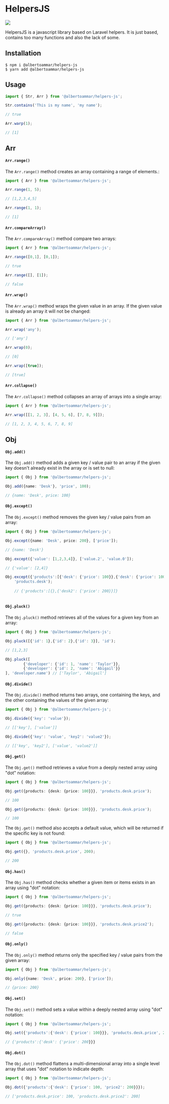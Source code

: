  # HelpersJS
 
![][logo]

[logo]: https://user-images.githubusercontent.com/14295479/72197665-9efa3c80-3402-11ea-98f6-ace2e3080f43.jpg

HelpersJS is a javascript library based on Laravel helpers. It is just based, contains too many functions and also the lack of some.

## Installation

```shell
$ npm i @albertoammar/helpers-js 
$ yarn add @albertoammar/helpers-js
```

## Usage

```ts
import { Str, Arr } from '@albertoammar/helpers-js';

Str.contains('This is my name', 'my name'); 

// true

Arr.warp(1); 

// [1]

```

## Arr

#### `Arr.range()`

The `Arr.range()` method creates an array containing a range of elements.:

```ts
import { Arr } from '@albertoammar/helpers-js';

Arr.range(1, 5); 

// [1,2,3,4,5]

Arr.range(1, 1); 

// [1]

```

#### `Arr.compareArray()`

The `Arr.compareArray()` method compare two arrays:

```ts
import { Arr } from '@albertoammar/helpers-js';

Arr.range([0,1], [0,1]); 

// true

Arr.range([], [1]); 

// false

```

#### `Arr.wrap()`

The `Arr.wrap()` method wraps the given value in an array. If the given value is already an array it will not be changed:

```ts
import { Arr } from '@albertoammar/helpers-js';

Arr.wrap('any'); 

// ['any']

Arr.wrap(0); 

// [0]

Arr.wrap([true]); 

// [true]

```

#### `Arr.collapse()`

The `Arr.collapse()` method collapses an array of arrays into a single array:

```ts
import { Arr } from '@albertoammar/helpers-js';

Arr.wrap([[1, 2, 3], [4, 5, 6], [7, 8, 9]]); 

// [1, 2, 3, 4, 5, 6, 7, 8, 9]

```

## Obj

#### `Obj.add()`

The `Obj.add()` method adds a given key / value pair to an array if the given key doesn't already exist in the array or is set to null:

```ts
import { Obj } from '@albertoammar/helpers-js';

Obj.add({name: 'Desk'}, 'price', 100); 

// {name: 'Desk', price: 100}

```

#### `Obj.except()`

The `Obj.except()` method removes the given key / value pairs from an array:

```ts
import { Obj } from '@albertoammar/helpers-js';

Obj.except({name: 'Desk', price: 200}, ['price']); 

// {name: 'Desk'}

Obj.except({'value': [1,2,3,4]}, ['value.2', 'value.0']); 

// {'value': [2,4]}

Obj.except({'products':[{'desk': {'price': 100}},{'desk': {'price': 100}'desk2': {'price': 200}}]}, 
    'products.desk'); 
    
    // {'products':[{},{'desk2': {'price': 200}}]}
    
```

#### `Obj.pluck()`

The `Obj.pluck()` method retrieves all of the values for a given key from an array:

```ts
import { Obj } from '@albertoammar/helpers-js';

Obj.pluck([{'id': 1},{'id': 2},{'id': 3}], 'id'); 

// [1,2,3]

Obj.pluck([
        {'developer': {'id': 1, 'name': 'Taylor'}},
        {'developer': {'id': 2, 'name': 'Abigail'}}
], 'developer.name') // ['Taylor', 'Abigail']
```

#### `Obj.divide()`

The `Obj.divide()` method returns two arrays, one containing the keys, and the other containing the values of the given array:

```ts
import { Obj } from '@albertoammar/helpers-js';

Obj.divide({'key': 'value'}); 

// [['key'], ['value']]

Obj.divide({'key': 'value', 'key2': 'value2'}); 

// [['key', 'key2'], ['value', 'value2']]

```

#### `Obj.get()`

The `Obj.get()` method retrieves a value from a deeply nested array using "dot" notation:

```ts
import { Obj } from '@albertoammar/helpers-js';

Obj.get({products: {desk: {price: 100}}}, 'products.desk.price'); 

// 100

Obj.get({products: {desk: {price: 100}}}, 'products.desk.price'); 

// 100

```

The `Obj.get()` method also accepts a default value, which will be returned if the specific key is not found:

```ts
import { Obj } from '@albertoammar/helpers-js';

Obj.get({}, 'products.desk.price', 200); 

// 200

```

#### `Obj.has()`

The `Obj.has()` method checks whether a given item or items exists in an array using "dot" notation:

```ts
import { Obj } from '@albertoammar/helpers-js';

Obj.get({products: {desk: {price: 100}}}, 'products.desk.price'); 

// true

Obj.get({products: {desk: {price: 100}}}, 'products.desk.price2'); 

// false

```

#### `Obj.only()`

The `Obj.only()` method returns only the specified key / value pairs from the given array:

```ts
import { Obj } from '@albertoammar/helpers-js';

Obj.only({name: 'Desk', price: 200}, ['price']); 

// {price: 200}

```

#### `Obj.set()`

The `Obj.set()` method sets a value within a deeply nested array using "dot" notation:

```ts
import { Obj } from '@albertoammar/helpers-js';

Obj.set({'products':{'desk': {'price': 100}}}, 'products.desk.price', 200); 

// {'products':{'desk': {'price': 200}}}

```

#### `Obj.dot()`

The `Obj.dot()` method flattens a multi-dimensional array into a single level array that uses "dot" notation to indicate depth:

```ts
import { Obj } from '@albertoammar/helpers-js';

Obj.dot({'products':{'desk': {'price': 100, 'price2': 200}}}); 

// ['products.desk.price': 100, 'products.desk.price2': 200]

```